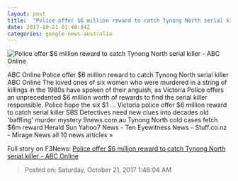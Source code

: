 ```yaml
---
layout: post
title:  "Police offer $6 million reward to catch Tynong North serial killer - ABC Online"
date: 2017-10-21 01:48:04Z
categories: google-news-australia
---
```


![Police offer $6 million reward to catch Tynong North serial killer - ABC Online](http://www.abc.net.au/news/image/9072896-1x1-700x700.jpg)

ABC Online Police offer $6 million reward to catch Tynong North serial killer ABC Online The loved ones of six women who were murdered in a string of killings in the 1980s have spoken of their anguish, as Victoria Police offers an unprecedented $6 million worth of rewards to find the serial killer responsible. Police hope the six $1 ... Victoria police offer $6 million reward to catch serial killer SBS Detectives need new clues into decades old 'baffling' murder mystery 9news.com.au Tynong North cold cases fetch $6m reward Herald Sun Yahoo7 News - Ten Eyewitness News - Stuff.co.nz - Mirage News all 10 news articles »


Full story on F3News: [Police offer $6 million reward to catch Tynong North serial killer - ABC Online](http://www.f3nws.com/n/fAH3sC)

> Posted on: Saturday, October 21, 2017 1:48:04 AM
